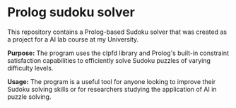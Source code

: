 # Prolog sudoku solver
This repository contains a Prolog-based Sudoku solver that was created as a project for a AI lab course at my University.

**Purpose:** The program uses the clpfd library and Prolog's built-in constraint satisfaction capabilities to efficiently solve Sudoku puzzles of varying difficulty levels.

**Usage:** The program is a useful tool for anyone looking to improve their Sudoku solving skills or for researchers studying the application of AI in puzzle solving.
